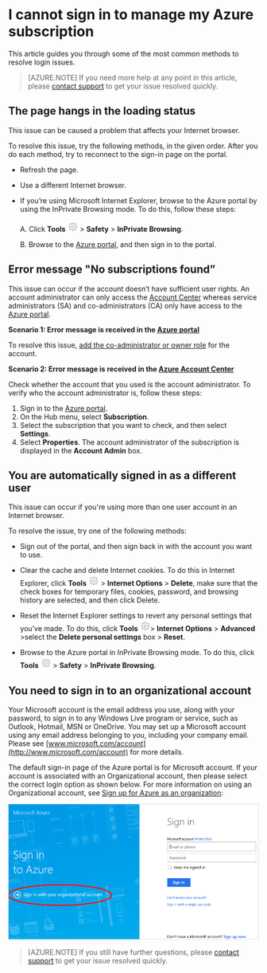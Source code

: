 <properties
	pageTitle="I cannot sign in to manage my Azure subscription | Microsoft Azure"
	description="Describes the troubleshoot information for some common Azure subscription login issues"
	services=""
	documentationCenter=""
	authors="genlin"
	manager="msmbaldwin"
	editor=""
	tags="billing"
	/>

<tags
	ms.service="billing"
	ms.workload="na"
	ms.tgt_pltfrm="na"
	ms.devlang="na"
	ms.topic="article"
	ms.date="09/09/2016"
	ms.author="genli"/>

# I cannot sign in to manage my Azure subscription

This article guides you through some of the most common methods to resolve login issues.

> [AZURE.NOTE] If you need more help at any point in this article, please [contact support](https://portal.azure.com/?#blade/Microsoft_Azure_Support/HelpAndSupportBlade) to get your issue resolved quickly.

## The page hangs in the loading status

This issue can be caused a problem that affects your Internet browser.

To resolve this issue, try the following methods, in the given order. After you do each method, try to reconnect to the sign-in page on the portal.

-	Refresh the page.
-	Use a different Internet browser.
-	If you’re using Microsoft Internet Explorer, browse to the Azure portal by using the InPrivate Browsing mode. To do this, follow these steps:

	A.	Click **Tools** ![tools button](./media/billing-cannot-login-subscription/Toolsbutton.png) > **Safety** > **InPrivate Browsing**.

	B.	Browse to the [Azure portal](https://portal.azure.com), and then sign in to the portal.

## Error message "No subscriptions found”

This issue can occur if the account doesn’t have sufficient user rights. An account administrator can only access the [Account Center](https://account.windowsazure.com/) whereas service administrators (SA) and co-administrators (CA) only have access to the [Azure portal](https://portal.azure.com).

**Scenario 1: Error message is received in the [Azure portal](https://portal.azure.com)**

To resolve this issue, [add the co-administrator or owner role](billing-add-change-azure-subscription-administrator.md) for the account.

**Scenario 2: Error message is received in the [Azure Account Center](https://account.windowsazure.com/Subscriptions)**

Check whether the account that you used is the account administrator. To verify who the account administrator is, follow these steps:

1.	Sign in to the [Azure portal](https://portal.azure.com).
2.	On the Hub menu, select **Subscription**.
3.	Select the subscription that you want to check, and then select **Settings**.
4.	Select **Properties**. The account administrator of the subscription is displayed in the **Account Admin** box.

## You are automatically signed in as a different user

This issue can occur if you're using more than one user account in an Internet browser.

To resolve the issue, try one of the following methods:

- Sign out of the portal,  and then sign back in with the account you want to use.
-	Clear the cache and delete Internet cookies. To do this in Internet Explorer, click **Tools** ![tools button](./media/billing-cannot-login-subscription/Toolsbutton.png) > **Internet Options** > **Delete**, make sure that the check boxes for temporary files, cookies, password, and browsing history are selected, and then click Delete.

-	Reset the Internet Explorer settings to revert any personal settings that you’ve made. To do this, click **Tools** ![tools button](./media/billing-cannot-login-subscription/Toolsbutton.png)> **Internet Options** > **Advanced** >select the **Delete personal settings** box > **Reset**.

-	Browse to the Azure portal in InPrivate Browsing mode. To do this, click **Tools** ![tools button](./media/billing-cannot-login-subscription/Toolsbutton.png) > **Safety** > **InPrivate Browsing**.

## You need to sign in to an organizational account

Your Microsoft account is the email address you use, along with your password, to sign in to any Windows Live program or service, such as Outlook, Hotmail, MSN or OneDrive. You may set up a Microsoft account using any email address belonging to you, including your company email. Please see [www.microsoft.com/account](http://www.microsoft.com/account) for more details.

The default sign-in page of the Azure portal is for Microsoft account. If your account is associated with an Organizational account, then please select the correct login option as shown below. For more information on using an Organizational account, see [Sign up for Azure as an organization](./active-directory/sign-up-organization.md):

![sign in page](./media/billing-cannot-login-subscription/signin.png)

> [AZURE.NOTE] If you still have further questions, please [contact support](https://portal.azure.com/?#blade/Microsoft_Azure_Support/HelpAndSupportBlade) to get your issue resolved quickly.
